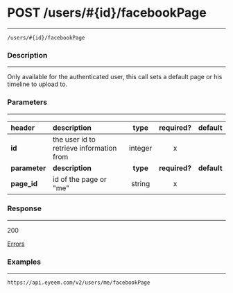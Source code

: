 # POST /users/#{id}/facebookPage    
***
`/users/#{id}/facebookPage`

### Description
***
Only available for the authenticated user, this call sets a default page or his timeline to upload to.

### Parameters
***

|header| description| type |required? |default|
|:---------|:--------------|:----------:|:------------:|:------------:|
|**id**|the user id to retrieve information from|integer|x||
|**parameter**| **description**| **type** |**required?** |**default**|
|**page_id**|id of the page or "me"|string|x||

### Response
***

200 


[Errors](../../resources/errors.md#files)

### Examples
***

`https://api.eyeem.com/v2/users/me/facebookPage`


